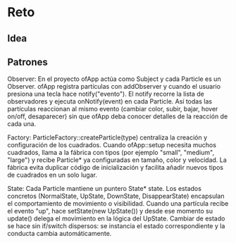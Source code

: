 # Reto

## Idea



## Patrones

Observer: En el proyecto ofApp actúa como Subject y cada Particle es un Observer. ofApp registra partículas con addObserver y cuando el usuario presiona una tecla hace notify("evento"). El notify recorre la lista de observadores y ejecuta onNotify(event) en cada Particle. Así todas las partículas reaccionan al mismo evento (cambiar color, subir, bajar, hover on/off, desaparecer) sin que ofApp deba conocer detalles de la reacción de cada una.

Factory: ParticleFactory::createParticle(type) centraliza la creación y configuración de los cuadrados. Cuando ofApp::setup necesita muchos cuadrados, llama a la fábrica con tipos (por ejemplo "small", "medium", "large") y recibe Particle* ya configuradas en tamaño, color y velocidad. La fábrica evita duplicar código de inicialización y facilita añadir nuevos tipos de cuadrados en un solo lugar.

State: Cada Particle mantiene un puntero State* state. Los estados concretos (NormalState, UpState, DownState, DisappearState) encapsulan el comportamiento de movimiento o visibilidad. Cuando una partícula recibe el evento "up", hace setState(new UpState()) y desde ese momento su update() delega el movimiento en la lógica del UpState. Cambiar de estado se hace sin if/switch dispersos: se instancia el estado correspondiente y la conducta cambia automáticamente.